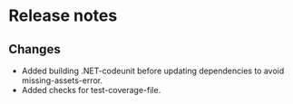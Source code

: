 # Release notes

## Changes

- Added building .NET-codeunit before updating dependencies to avoid missing-assets-error.
- Added checks for test-coverage-file.
